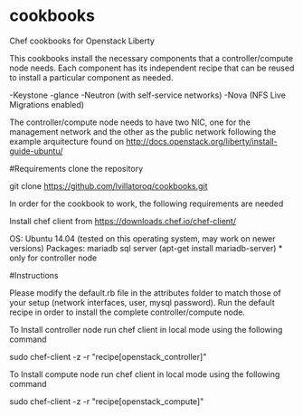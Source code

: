 # cookbooks
Chef cookbooks for Openstack Liberty

This cookbooks install the necessary components that a controller/compute node needs. Each component has its independent recipe that can be reused to install a particular component as needed.

-Keystone
-glance
-Neutron (with self-service networks)
-Nova (NFS Live Migrations enabled) 

The controller/compute node needs to have two NIC, one for the management network and the other as the public network following the example arquitecture found on http://docs.openstack.org/liberty/install-guide-ubuntu/

#Requirements 
clone the repository 

git clone https://github.com/lvillatoroq/cookbooks.git

In order for the cookbook to work, the following requirements are needed

Install chef client from https://downloads.chef.io/chef-client/

OS: Ubuntu 14.04 (tested on this operating system, may work on newer versions)
Packages: mariadb sql server (apt-get install mariadb-server) * only for controller node 

#Instructions

Please modify the default.rb file in the attributes folder to match those of your setup (network interfaces, user, mysql password).
Run the default recipe in order to install the complete controller/compute node.

To Install controller node run chef client in local mode using the following command 

sudo chef-client -z -r "recipe[openstack_controller]"

To Install compute node run chef client in local mode using the following command 

sudo chef-client -z -r "recipe[openstack_compute]"
